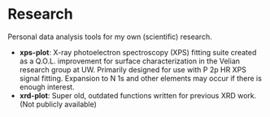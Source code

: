 # Research

Personal data analysis tools for my own (scientific) research.

* **xps-plot**: X-ray photoelectron spectroscopy (XPS) fitting suite created as a Q.O.L. improvement for surface characterization in the Velian research group at UW.  Primarily designed for use with P 2p HR XPS signal fitting.  Expansion to N 1s and other elements may occur if there is enough interest.
* **xrd-plot**: Super old, outdated functions written for previous XRD work. (Not publicly available)

